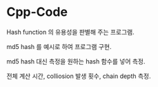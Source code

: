 # Cpp-Code

Hash function 의 유용성을 판별해 주는 프로그램.

md5 hash 를 예시로 하여 프로그램 구현.

md5 hash 대신 측정을 원하는 hash 함수를 넣어 측정.

전체 계산 시간, colliosion 발생 횟수, chain depth 측정.

